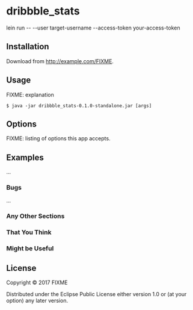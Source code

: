 # dribbble_stats

lein run -- --user target-username --access-token your-access-token

## Installation

Download from http://example.com/FIXME.

## Usage

FIXME: explanation

    $ java -jar dribbble_stats-0.1.0-standalone.jar [args]

## Options

FIXME: listing of options this app accepts.

## Examples

...

### Bugs

...

### Any Other Sections
### That You Think
### Might be Useful

## License

Copyright © 2017 FIXME

Distributed under the Eclipse Public License either version 1.0 or (at
your option) any later version.
